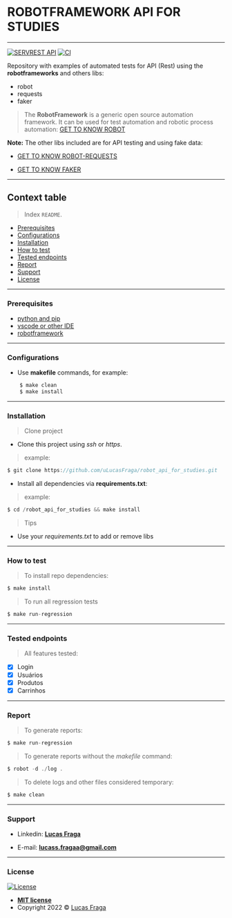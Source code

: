 # ROBOTFRAMEWORK API FOR STUDIES
-----------------------

[![SERVREST API](https://img.shields.io/badge/API-ServeRest-brightgreen)](https://github.com/PauloGoncalvesBH/ServeRest/)
[![CI](https://github.com/uLucasFraga/robot_api_for_studies/actions/workflows/ci.yml/badge.svg)](https://github.com/uLucasFraga/robot_api_for_studies/actions/workflows/ci.yml)

Repository with examples of automated tests for API (Rest) using the **robotframeworks** and others libs:
- robot
- requests
- faker

> The **RobotFramework** is a generic open source automation framework. It can be used for test automation and robotic process automation: [GET TO KNOW ROBOT](https://robotframework.org/)

**Note:** The other libs included are for API testing and using fake data:

- [GET TO KNOW ROBOT-REQUESTS](https://github.com/MarketSquare/robotframework-requests#readme)

- [GET TO KNOW FAKER](https://github.com/guykisel/robotframework-faker/blob/master/README.rst)

-----------------------

## Context table

> Index `README`.

  - [Prerequisites](#prerequisites)
  - [Configurations](#configurations)
  - [Installation](#installation)
  - [How to test](#how-to-test)
  - [Tested endpoints](#tested-endpoints)
  - [Report](#report)
  - [Support](#support)
  - [License](#license)

-----------------------

### Prerequisites

- [python and pip](https://www.python.org/downloads)
- [vscode or other IDE](https://code.visualstudio.com/download)
- [robotframework](https://github.com/robotframework/robotframework)

-----------------------

### Configurations

- Use __makefile__ commands, for example:

```js
    $ make clean
    $ make install
```

-----------------------

### Installation

> Clone project

- Clone this project using _ssh_ or _https_.

> example:

```js
$ git clone https://github.com/uLucasFraga/robot_api_for_studies.git
```

- Install all dependencies via **requirements.txt**:

> example:

```js
$ cd /robot_api_for_studies && make install
```

> Tips

- Use your _requirements.txt_ to add or remove libs

-----------------------

### How to test

> To install repo dependencies:

```js
$ make install
```

> To run all regression tests

```js
$ make run-regression
```

-----------------------

### Tested endpoints

> All features tested:
- [x] Login
- [x] Usuários
- [x] Produtos
- [x] Carrinhos

-----------------------

### Report

> To generate reports:

```js
$ make run-regression
```

> To generate reports without the _makefile_ command:

```js
$ robot -d ./log .
```

> To delete logs and other files considered temporary:

```js
$ make clean
```

-----------------------


### Support

- Linkedin: <a href="https://www.linkedin.com/in/ulucasfraga/" target="_blank">**Lucas Fraga**</a>

- E-mail: **lucass.fragaa@gmail.com**


-----------------------

### License

[![License](https://img.shields.io/:license-mit-blue.svg?style=flat-square)](http://badges.mit-license.org)

- **[MIT license](http://opensource.org/licenses/mit-license.php)**
- Copyright 2022 © <a href="https://www.linkedin.com/in/ulucasfraga" target="_blank">Lucas Fraga</a>
